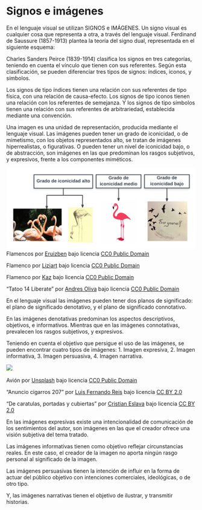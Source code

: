 
# Signos e imágenes

En el lenguaje visual se utilizan SIGNOS e IMÁGENES. Un signo visual es cualquier cosa que representa a otra, a través del lenguaje visual. Ferdinand de Saussure (1857-1913) plantea la teoría del signo dual, representada en el siguiente esquema:

Charles Sanders Peirce (1839-1914) clasifica los signos en tres categorías, teniendo en cuenta el vínculo que tienen con sus referentes. Según esta clasificación, se pueden diferenciar tres tipos de signos: índices, iconos, y símbolos.

Los signos de tipo índices tienen una relación con sus referentes de tipo física, con una relación de causa-efecto. Los signos de tipo iconos tienen una relación con los referentes de semejanza. Y los signos de tipo símbolos tienen una relación con sus referentes de arbitrariedad, establecida mediante una convención.



Una imagen es una unidad de representación, producida mediante el lenguaje visual. Las imágenes pueden tener un grado de iconicidad, o de mimetismo, con los objetos representados alto, se tratan de imágenes hiperrealistas, o figurativas. O pueden tener un nivel de iconicidad bajo, o de abstracción, son imágenes en las que predominan los rasgos subjetivos, y expresivos, frente a los componentes miméticos.

![](img/ESQUEMAICONICIDAD.png)
Flamencos por [Eruizben](https://pixabay.com/photo-1869183/) bajo licencia [CC0 Public Domain](https://creativecommons.org/publicdomain/zero/1.0/)

[](https://creativecommons.org/publicdomain/zero/1.0/)Flamenco por [Liziart](https://pixabay.com/photo-656422/) bajo licencia [CC0 Public Domain](https://creativecommons.org/publicdomain/zero/1.0/)





Flamenco por [Kaz](https://pixabay.com/photo-924795/) bajo licencia [CC0 Public Domain](https://creativecommons.org/publicdomain/zero/1.0/)





“Tatoo 14 Liberate” por [Andres Oliva](https://flic.kr/p/tQusXt) bajo licencia [CC0 Public Domain](https://creativecommons.org/publicdomain/zero/1.0/)







En el lenguaje visual las imágenes pueden tener dos planos de significado: el plano de significado denotativo, y el plano de significado connotativo.

En las imágenes denotativas predominan los aspectos descriptivos, objetivos, e informativos. Mientras que en las imágenes connotativas, prevalecen los rasgos subjetivos, y expresivos.

Teniendo en cuenta el objetivo que persigue el uso de las imágenes, se pueden encontrar cuatro tipos de imágenes: 1. Imagen expresiva, 2. Imagen informativa, 3. Imagen persuasiva, 4. Imagen narrativa.

![](esquematiposimagenes.png)


Avión por [Unsplash](https://pixabay.com/photo-1030855/) bajo licencia [CC0 Public Domain](https://creativecommons.org/publicdomain/zero/1.0/)



“Anuncio cigarros 207” por [Luis Fernando Reis](https://flic.kr/p/avhCmo) bajo licencia [CC BY 2.0](https://creativecommons.org/licenses/by/2.0/)



“De caratulas, portadas y cubiertas” por [Cristian Eslava](https://flic.kr/p/7wCxRg) bajo licencia [CC BY 2.0](https://creativecommons.org/licenses/by/2.0/)



En las imágenes expresivas existe una intencionalidad de comunicación de los sentimientos del autor, son imágenes en las que el creador ofrece una visión subjetiva del tema tratado. 

Las imágenes informativas tienen como objetivo reflejar circunstancias reales. En este caso, el creador de la imagen no aporta ningún rasgo personal al significado de la imagen.

Las imágenes persuasivas tienen la intención de influir en la forma de actuar del público objetivo con intenciones comerciales, ideológicas, o de otro tipo.

Y, las imágenes narrativas tienen el objetivo de ilustrar, y transmitir historias.



